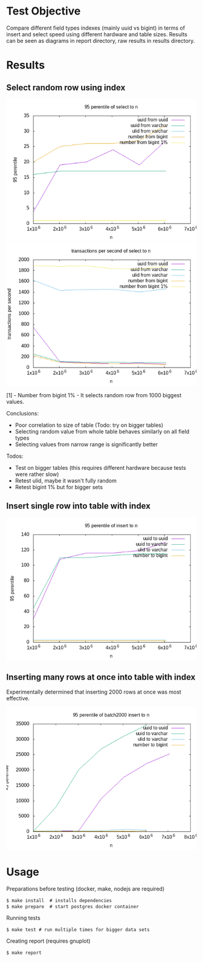 Test Objective
==============

Compare different field types indexes (mainly uuid vs bigint) in terms of insert and select speed using different hardware and table sizes.
Results can be seen as diagrams in report directory, raw results in results directory.

Results
=======

Select random row using index
-----------------------------

![select p95](report/select_p95_n.png)
![select tps](report/select_tps_n.png)

[1] - Number from bigint 1% - It selects random row from 1000 biggest values.

Conclusions:
- Poor correlation to size of table (Todo: try on bigger tables)
- Selecting random value from whole table behaves similarly on all field types
- Selecting values from narrow range is significantly better

Todos:
- Test on bigger tables (this requires different hardware because tests were rather slow)
- Retest ulid, maybe it wasn't fully random
- Retest bigint 1% but for bigger sets

Insert single row into table with index
---------------------------------------

![insert p95](report/insert_p95_n.png)

Inserting many rows at once into table with index
-------------------------------------------------

Experimentally determined that inserting 2000 rows at once was most effective.

![batch2000 p95](report/batch2000_insert_p95_n.png)

Usage
=====

Preparations before testing (docker, make, nodejs are required)
```
$ make install  # installs dependencies
$ make prepare  # start postgres docker container
```

Running tests

```
$ make test # run multiple times for bigger data sets
```

Creating report (requires gnuplot)

```
$ make report
```